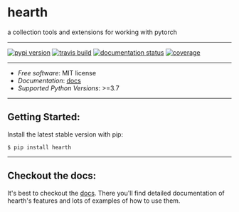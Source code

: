 # hearth

a collection tools and extensions for working with pytorch

----
[![pypi version](https://img.shields.io/pypi/v/hearth.svg)](https://pypi.python.org/pypi/hearth)
[![travis build](https://img.shields.io/travis/leaprovenzano/hearth.svg)](https://travis-ci.com/leaprovenzano/hearth)
[![documentation status](https://readthedocs.org/projects/hearth/badge/?version=latest)](https://hearth.readthedocs.io/en/latest/?badge=latest)
[![coverage](https://codecov.io/gh/leaprovenzano/hearth/branch/main/graph/badge.svg)](https://codecov.io/gh/leaprovenzano/hearth/branch/main/graph/badge.svg)

------------------------------------------------------------------------

-   *Free software*: MIT license
-   *Documentation*: [docs](https://hearth.readthedocs.io)
-   *Supported Python Versions*: >=3.7

------------------------------------------------------------------------

## Getting Started:


Install the latest stable version with pip:

    $ pip install hearth

---
## Checkout the docs:

It's best to checkout the [docs](https://hearth.readthedocs.io). There you'll find detailed
documentation of hearth's features and lots of examples of how to
use them.
